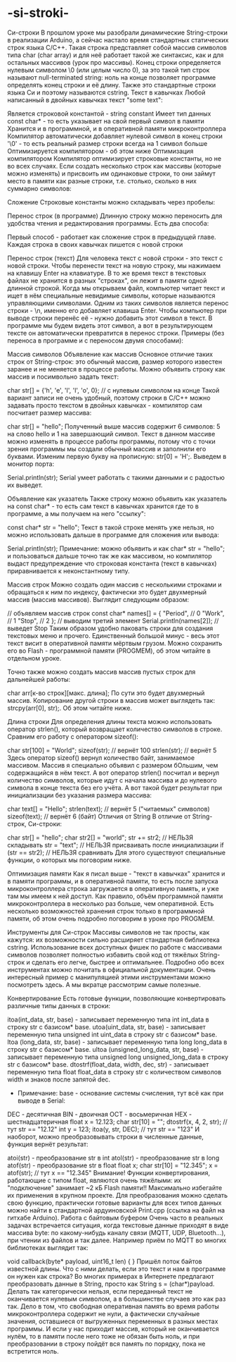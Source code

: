 # -si-stroki-
Си-строки
В прошлом уроке мы разобрали динамические String-строки в реализации Arduino, а сейчас настало время стандартных статических строк языка C/C++. Такая строка представляет собой массив символов типа char (char array) и для неё работает такой же синтаксис, как и для остальных массивов (урок про массивы). Конец строки определяется нулевым символом \0 (или целым число 0), за это такой тип строк называют null-terminated string: ноль на конце позволяет программе определять конец строки и её длину. Также это стандартные строки языка Си и поэтому называются cstring.
Текст в кавычках
Любой написанный в двойных кавычках текст "some text":

Является строковой константой - string constant
Имеет тип данных const char* - то есть указывает на свой первый символ в памяти
Хранится и в программной, и в оперативной памяти микроконтроллера
Компилятор автоматически добавляет нулевой символ в конец строки '\0' - то есть реальный размер строки всегда на 1 символ больше
Оптимизируется компилятором - об этом ниже
Оптимизация компилятором
Компилятор оптимизирует строковые константы, но не во всех случаях. Если создать несколько строк как массивы (которые можно изменять) и присвоить им одинаковые строки, то они займут место в памяти как разные строки, т.е. столько, сколько в них суммарно символов:

Сложение
Строковые константы можно складывать через пробелы:

Перенос строк (в программе)
Длинную строку можно переносить для удобства чтения и редактирования программы. Есть два способа:

Первый способ - работает как сложение строк в предыдущей главе. Каждая строка в своих кавычках пишется с новой строки

Перенос строк (текст)
Для человека текст с новой строки - это текст с новой строки. Чтобы перенести текст на новую строку, мы нажимаем на клавишу Enter на клавиатуре. В то же время текст в текстовых файлах не хранится в разных "строках", он лежит в памяти одной длинной строкой. Когда мы открываем файл, компьютер читает текст и ищет в нём специальные невидимые символы, которые называются управляющими символами. Одним из таких символов является перенос строки - \n, именно его добавляет клавиша Enter. Чтобы компьютер при выводе строки перенёс её - нужно добавить этот символ в текст. В программе мы будем видеть этот символ, а вот в результирующем тексте он автоматически превратится в перенос строки. Примеры (без переноса в программе и с переносом двумя способами):

Массив символов
Объявление как массив
Основное отличие таких строк от String-строк: это обычный массив, размер которого известен заранее и не меняется в процессе работы. Можно объявить строку как массив и посимвольно задать текст:

char str[] = {'h', 'e', 'l', 'l', 'o', 0};  // с нулевым символом на конце
Такой вариант записи не очень удобный, поэтому строки в C/C++ можно задавать просто текстом в двойных кавычках - компилятор сам посчитает размер массива:

char str[] = "hello";
Полученный выше массив содержит 6 символов: 5 на слово hello и 1 на завершающий символ. Текст в данном массиве можно изменять в процессе работы программы, потому что с точки зрения программы мы создали обычный массив и заполнили его буквами. Изменим первую букву на прописную: str[0] = 'H';. Выведем в монитор порта:

Serial.println(str);
Serial умеет работать с такими данными и с радостью их выведет.

Объявление как указатель
Также строку можно объявить как указатель на const char* - то есть сам текст в кавычках хранится где то в программе, а мы получаем на него "ссылку":

const char* str = "hello";
Текст в такой строке менять уже нельзя, но можно использовать дальше в программе для сложения или вывода:

Serial.println(str);
Примечание: можно объявить и как char* str = "hello"; и пользоваться дальше точно так же как массивом, но компилятор выдаст предупреждение что строковая константа (текст в кавычках) приравнивается к неконстантному типу.

Массив строк
Можно создать один массив с несколькими строками и обращаться к ним по индексу, фактически это будет двухмерный массив (массив массивов). Выглядит следующим образом:

// объявляем массив строк
const char* names[]  = {
  "Period",   // 0
  "Work",     // 1
  "Stop",     // 2
};
// выводим третий элемент
Serial.println(names[2]); // выведет Stop
Таким образом удобно паковать строки для создания текстовых меню и прочего. Единственный большой минус - весь этот текст висит в оперативной памяти мёртвым грузом. Можно сохранить его во Flash - программной памяти (PROGMEM), об этом читайте в отдельном уроке.

Точно также можно создать массив массив пустых строк для дальнейшей работы:

char arr[к-во строк][макс. длина];
По сути это будет двухмерный массив. Копирование другой строки в массив может выглядеть так: strcpy(arr[0], str);. Об этом читайте ниже.

Длина строки
Для определения длины текста можно использовать оператор strlen(), который возвращает количество символов в строке. Сравним его работу с оператором sizeof():

char str[100] = "World";
sizeof(str);  // вернёт 100
strlen(str);  // вернёт 5
Здесь оператор sizeof() вернул количество байт, занимаемое массивом. Массив я специально объявил с размером бОльшим, чем содержащийся в нём текст. А вот оператор strlen() посчитал и вернул количество символов, которые идут с начала массива и до нулевого символа в конце текста без его учёта. А вот такой будет результат при инициализации без указания размера массива:

char text[] = "Hello";
strlen(text);   // вернёт 5 ("читаемых" символов)
sizeof(text);   // вернёт 6 (байт)
Отличия от String
В отличие от String-строк, Си-строки:

char str[] = "hello";
char str2[] = "world";
str += str2;      // НЕЛЬЗЯ складывать 
str = "text";     // НЕЛЬЗЯ присваивать после инициализации 
if (str == str2); // НЕЛЬЗЯ сравнивать
Для этого существуют специальные функции, о которых мы поговорим ниже.

Оптимизация памяти
Как я писал выше - "текст в кавычках" хранится и в памяти программы, и в оперативной памяти, то есть после запуска микроконтроллера строка загружается в оперативную память, и уже там мы имеем к ней доступ. Как правило, объём программной памяти микроконтроллера в несколько раз больше, чем оперативной. Есть несколько возможностей хранения строк только в программной памяти, об этом очень подробно поговорим в уроке про PROGMEM.

Инструменты для Си-строк
Массивы символов не так просты, как кажутся: их возможности сильно расширяет стандартная библиотека cstring. Использование всех доступных фишек по работе с массивами символов позволяет полностью избавить свой код от тяжёлых String-строк и сделать его легче, быстрее и оптимальнее. Подробно обо всех инструментах можно почитать в официальной документации. Очень интересный пример с манипуляцией этими инструментами можно посмотреть здесь. А мы вкратце рассмотрим самые полезные.

Конвертирование
Есть готовые функции, позволяющие конвертировать различные типы данных в строки:

itoa(int_data, str, base) - записывает переменную типа int int_data в строку str с базисом* base.
utoa(uint_data, str, base) - записывает переменную типа unsigned int uint_data в строку str с базисом* base.
ltoa (long_data, str, base) - записывает переменную типа long long_data в строку str с базисом* base.
ultoa (unsigned_long_data, str, base) - записывает переменную типа unsigned long unsigned_long_data в строку str с базисом* base.
dtostrf(float_data, width, dec, str) - записывает переменную типа float float_data в строку str с количеством символов width и знаков после запятой dec.
* Примечание: base - основание системы счисления, тут всё как при выводе в Serial:

DEC - десятичная
BIN - двоичная
OCT - восьмеричная
HEX - шестнадцатеричная
float x = 12.123;
char str[10] = "";
dtostrf(x, 4, 2, str);
// тут str == "12.12"
int y = 123;
itoa(y, str, DEC);
// тут str == "123"
И наоборот, можно преобразовывать строки в численные данные, функция вернёт результат:

atoi(str) - преобразование str в int
atol(str) - преобразование str в long
atof(str) - преобразование str в float
float x;
char str[10] = "12.345";
x = atof(str);
// тут x == "12.345"
Внимание! Функции конвертирования, работающие с типом float, являются очень тяжёлыми: их "подключение" занимает ~2 кБ Flash памяти!! Максимально избегайте их применения в крупном проекте. Для преобразования можно сделать свою функцию, практически готовые варианты для всех типов данных можно найти в стандартной ардуиновской Print.cpp (ссылка на файл на гитхабе Arduino).
Работа с байтовым буфером
Очень часто в реальных задачах встречается ситуация, когда текстовые данные приходят в виде массива byte: по какому-нибудь каналу связи (MQTT, UDP, Bluetooth...), при чтении из файлов и так далее. Например приём по MQTT во многих библиотеках выглядит так:

void callback(byte* payload, uint16_t len) {
}
Пришёл поток байтов известной длины. Что с ними делать, если это текст и нам в программе он нужен как строка? Во многих примерах в Интернете предлагают преобразовать данные в String, просто как String s = (char*)payload. Делать так категорически нельзя, если переданный текст не оканчивается нулевым символом, а в большинстве случаев это как раз так. Дело в том, что свободная оперативная память во время работы микроконтроллера содержит не нули, а фактически случайные значения, оставшиеся от выгруженных переменных в разных местах программы. И если у нас приходит массив, который не оканчивается нулём, то в памяти после него тоже не обязан быть ноль, и при преобразовании в строку пойдёт вся память по порядку, пока не встретится ноль. 
